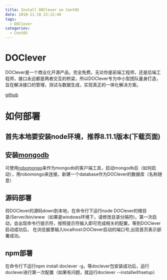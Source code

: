 ```yaml
---
title: Install DOClever on CentOS
date: 2018-11-18 22:12:44
tags:
  - DOClever
categories:
  - CentOS
---
```


# DOClever

DOClever是一个商业化开源产品，完全免费。无论你是前端工程师，还是后端工程师，接口永远都是两者交互的桥梁，所以DOClever专为中小型团队量身打造，旨在解决接口的管理，测试与数据生成，实现真正的一体化解决方案。

[github](https://github.com/sx1989827/DOClever)

<!--more-->

# 如何部署

## 首先本地要安装node环境，推荐8.11.1版本(下载页面)

## 安装[mongodb](https://www.mongodb.com/)

可使用[robomongo](https://robomongo.org/)来作为mongodb的客户端工具，启动mongodb后（如何启动），用robomongo来连接，新建一个database作为DOClever的数据库（名称随意）

## 源码部署
将DOClever的源码down到本地，在命令行下运行node DOClever的根目录/Server/bin/www（如果是windows环境下，请修改目录分隔符)，第一次启动，会出现命令行提示符，按照提示符输入即可完成相关的配置，等到DOClever启动成功后， 在浏览器里输入localhost:DOClever启动的端口号,出现首页表示部署成功。

## npm部署
在命令行下运行npm install doclever -g，等doclever包安装成功后，运行doclever进行第一次配置（如果有问题，就运行doclever --installwithsetup）